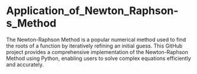 # Application_of_Newton_Raphson-s_Method
The Newton-Raphson Method is a popular numerical method used to find the roots of a function by iteratively refining an initial guess. This GitHub project provides a comprehensive implementation of the Newton-Raphson Method using Python, enabling users to solve complex equations efficiently and accurately. 
